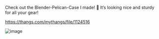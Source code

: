 Check out the Blender-Pelican-Case I made! 🎒 It’s looking nice and sturdy for all your gear!

https://thangs.com/mythangs/file/1124516

![image](https://github.com/user-attachments/assets/da6944ae-e855-40dc-9af9-935b263cab57)
